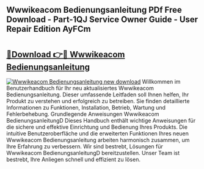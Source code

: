 ## Wwwikeacom Bedienungsanleitung PDf Free Download - Part-1QJ Service Owner Guide - User Repair Edition AyFCm

# <h2><a href="http://df2r9s.blite.top/?on=Wwwikeacom+Bedienungsanleitung">🔗Download 👉🔴 Wwwikeacom Bedienungsanleitung</a></h2>

[![Wwwikeacom Bedienungsanleitung new download](https://i.imgur.com/lujVjoI.png)](http://df2r9s.blite.top/?on=Wwwikeacom+Bedienungsanleitung)
Willkommen im Benutzerhandbuch für Ihr neu aktualisiertes Wwwikeacom Bedienungsanleitung. Dieser umfassende Leitfaden soll Ihnen helfen, Ihr Produkt zu verstehen und erfolgreich zu betreiben. Sie finden detaillierte Informationen zu Funktionen, Installation, Betrieb, Wartung und Fehlerbehebung. Grundlegende Anweisungen Wwwikeacom BedienungsanleitungD Dieses Handbuch enthält wichtige Anweisungen für die sichere und effektive Einrichtung und Bedienung Ihres Produkts. Die intuitive Benutzeroberfläche und die erweiterten Funktionen Ihres neuen Wwwikeacom Bedienungsanleitung arbeiten harmonisch zusammen, um Ihre Erfahrung zu verbessern. Wir sind bestrebt, Lösungen für Wwwikeacom BedienungsanleitungD bereitzustellen. Unser Team ist bestrebt, Ihre Anliegen schnell und effizient zu lösen.
